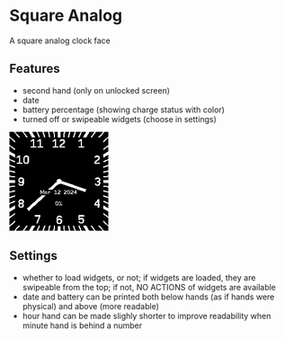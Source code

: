 # Square Analog

A square analog clock face

## Features

* second hand (only on unlocked screen)
* date
* battery percentage (showing charge status with color)
* turned off or swipeable widgets (choose in settings)

![logo](square_screen.png)

## Settings

* whether to load widgets, or not; if widgets are loaded, they are swipeable from the top; if not, NO ACTIONS of widgets are available
* date and battery can be printed both below hands (as if hands were physical) and above (more readable)
* hour hand can be made slighly shorter to improve readability when minute hand is behind a number
